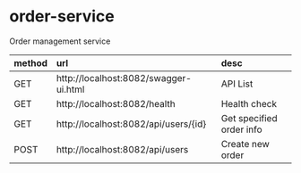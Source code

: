 # order-service

Order management service

|method|url|desc|
|:---|:---|:---|
|GET|http://localhost:8082/swagger-ui.html|API List|  
|GET|http://localhost:8082/health|Health check|
|GET|http://localhost:8082/api/users/{id}|Get specified order info|
|POST|http://localhost:8082/api/users|Create new order|
